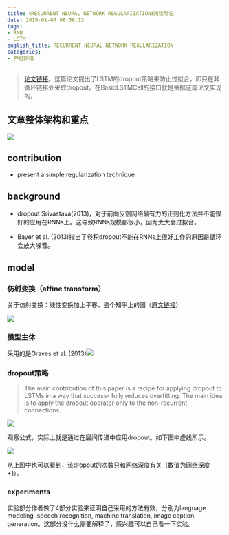 ```yaml
---
title: 《RECURRENT NEURAL NETWORK REGULARIZATION》阅读笔记
date: 2019-01-07 08:56:13
tags:
- RNN
- LSTM
english_title: RECURRENT NEURAL NETWORK REGULARIZATION
categories:
- 神经网络
---
```


> [论文链接](http://arxiv.org/abs/1409.2329)。这篇论文提出了LSTM的dropout策略来防止过拟合，即只在非循环链接处采取dropout。在BasicLSTMCell的接口就是依据这篇论文实现的。

## 文章整体架构和重点

![](https://i.loli.net/2019/01/07/5c32ad34c99e0.jpg)

## contribution

- present a simple regularization technique

## background

- dropout Srivastava(2013)，对于前向反馈网络最有力的正则化方法并不能很好的应用在RNNs上。这导致RNNs规模都很小，因为太大会过拟合。

- Bayer et al. (2013)指出了卷积dropout不能在RNNs上很好工作的原因是循环会放大噪音。

## model

### 仿射变换（affine transform）

关于仿射变换：线性变换加上平移，盗个知乎上的图（[原文链接](https://www.zhihu.com/question/20666664)）

![](https://i.loli.net/2019/01/07/5c32a7c05c698.jpg)

### 模型主体

采用的是Graves et al. (2013)![](https://i.loli.net/2019/01/07/5c32aaae11c93.jpg)

### dropout策略

> The main contribution of this paper is a recipe for applying dropout to LSTMs in a way that success- fully reduces overfitting. The main idea is to apply the dropout operator only to the non-recurrent connections.

![](https://i.loli.net/2019/01/07/5c32aaf4084fc.jpg)

观察公式，实际上就是通过在层间传递中应用dropout。如下图中虚线所示。

![](https://i.loli.net/2019/01/07/5c32a99676abf.jpg)

从上图中也可以看到，该dropout的次数只和网络深度有关（数值为网络深度+1）。

### experiments

实验部分作者做了4部分实验来证明自己采用的方法有效，分别为language modeling, speech recognition, machine translation, image caption generation。这部分没什么需要解释了，感兴趣可以自己看一下实验。
